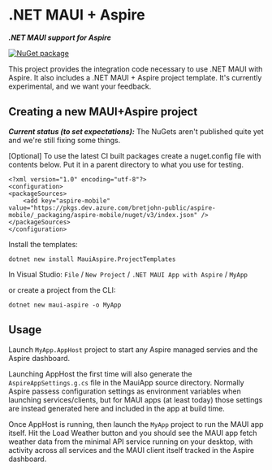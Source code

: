 # .NET MAUI + Aspire

***.NET MAUI support for Aspire***

[![NuGet package](https://img.shields.io/nuget/v/MauiAspire.svg)](https://nuget.org/packages/MauiAspire)

This project provides the integration code necessary to use .NET MAUI with Aspire. It also includes a .NET MAUI + Aspire project template. It's currently experimental, and we want
your feedback.


## Creating a new MAUI+Aspire project

**_Current status (to set expectations):_**
The NuGets aren't published quite yet and we're still fixing some things.

[Optional] To use the latest CI built packages create a nuget.config file with contents below. Put it in a parent directory to what you use for testing.

```
<?xml version="1.0" encoding="utf-8"?>
<configuration>
<packageSources>
    <add key="aspire-mobile" value="https://pkgs.dev.azure.com/bretjohn-public/aspire-mobile/_packaging/aspire-mobile/nuget/v3/index.json" />
</packageSources>
</configuration>
```

Install the templates:
```
dotnet new install MauiAspire.ProjectTemplates
```

In Visual Studio: `File` / `New Project` / `.NET MAUI App with Aspire` / `MyApp`

or create a project from the CLI:
```
dotnet new maui-aspire -o MyApp
```

## Usage

Launch `MyApp.AppHost` project to start any Aspire managed servies and the
Aspire dashboard.

Launching AppHost the first time will also generate the `AspireAppSettings.g.cs` file in the MauiApp source directory.
Normally Aspire passess configuration settings as environment variables when launching services/clients, but for MAUI
apps (at least today) those settings are instead generated here and included in the app at build time.

Once AppHost is running, then launch the `MyApp` project to run the MAUI app itself. Hit the Load Weather button and
you should see the MAUI app fetch weather data from the minimal API service running on your desktop, with activity across
all services and the MAUI client itself tracked in the Aspire dashboard.
